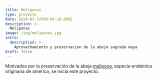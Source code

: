 ```yaml
---
title: Meliponas
type: proyecto
date: 2024-03-14T09:04:10.000Z
description: >-
  Meliponas
image: /img/meliponas.jpg
intro:
  description: >-
    Aprovechamiento y preservacion de la abeja sagrada maya
draft: false
---
```


Motivados por la preservación de la abeja [melipona](https://www.gob.mx/agricultura/articulos/melipona-beecheii-la-abeja-sagrada-maya), especie endémica originaria de américa, se inicia este proyecto.

